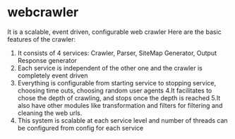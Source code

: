 # webcrawler
It is a scalable, event driven, configurable web crawler
Here are the basic features of the crawler:
1. It consists of 4 services: Crawler, Parser, SiteMap Generator, Output Response generator
2. Each service is independent of the other one and the crawler is completely event driven
3. Everything is configurable from starting service to stopping service, choosing time outs, choosing random user agents
4.It facilitates to chose the depth of crawling, and stops once the depth is reached
5.It also have other modules like transformation and filters for filtering and cleaning the web urls.
6. This system is scalable at each service level and number of threads can be configured from config for each service
